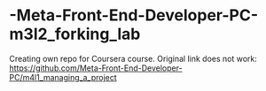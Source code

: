 # -Meta-Front-End-Developer-PC-m3l2_forking_lab
Creating own repo for Coursera course. Original link does not work: https://github.com/Meta-Front-End-Developer-PC/m4l1_managing_a_project
